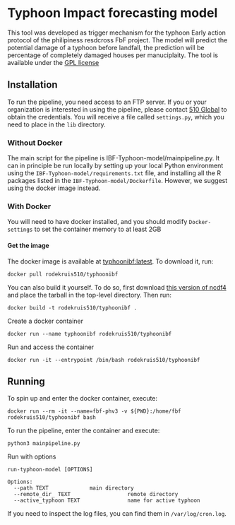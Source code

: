 # Typhoon Impact forecasting model

This tool was developed as trigger mechanism for the typhoon Early action protocol of the philipiness resdcross 
FbF project. The model will predict the potential damage of a typhoon before landfall, the prediction will be 
percentage of completely damaged houses per manuciplaity.
The tool is available under the 
[GPL license](https://github.com/rodekruis/Typhoon-Impact-based-forecasting-model/blob/master/LICENSE)

## Installation

To run the pipeline, you need access to an FTP server. 
If you or your organization is interested in using the pipeline, 
please contact [510 Global](https://www.510.global/contact-us/)
to obtain the credentials.  You will receive a file called `settings.py`, which you need to place in 
the `lib` directory.

### Without Docker

The main script for the pipeline is IBF-Typhoon-model/mainpipeline.py.
It can in principle be run locally by setting up your local Python environment using
the `IBF-Typhoon-model/requirements.txt` file, and installing all the R packages listed in the `IBF-Typhoon-model/Dockerfile`.
However, we suggest using the docker image instead.

### With Docker

You will need to have docker installed, and you should modify `Docker-settings`
to set the container memory to at least 2GB

####  Get the image

The docker image is available at 
[typhoonibf:latest](https://hub.docker.com/repository/docker/rodekruis510/typhoonibf/).
To download it, run:
```
docker pull rodekruis510/typhoonibf
```

You can also build it yourself. To do so, first download 
[this version of ncdf4](https://cran.r-project.org/src/contrib/Archive/ncdf4/ncdf4_1.13.tar.gz)
and place the tarball in the top-level directory.
Then run:
```
docker build -t rodekruis510/typhoonibf .
```
Create a docker container
```
docker run --name typhoonibf rodekruis510/typhoonibf

```
Run and access the container
```
docker run -it --entrypoint /bin/bash rodekruis510/typhoonibf
```
## Running
To spin up and enter the docker container, execute:
```
docker run --rm -it --name=fbf-phv3 -v ${PWD}:/home/fbf  rodekruis510/typhoonibf bash
```
To run the pipeline, enter the container and execute:
```
python3 mainpipeline.py
```
Run with options
```
run-typhoon-model [OPTIONS]

Options:
  --path TEXT             main directory
  --remote_dir_ TEXT                  remote directory
  --active_typhoon TEXT               name for active typhoon

```

If you need to inspect the log files, you can find them in `/var/log/cron.log`.
